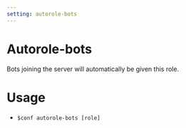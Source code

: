 ```yaml
---
setting: autorole-bots
---
```


# Autorole-bots

Bots joining the server will automatically be given this role.

# Usage

- `$conf autorole-bots [role]`
